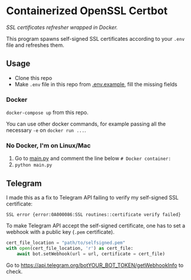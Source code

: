 # Containerized OpenSSL Certbot

*SSL certificates refresher wrapped in Docker.*

This program spawns self-signed SSL certificates according to your `.env` file and refreshes them.

## Usage

- Clone this repo
- Make `.env` file in this repo from [.env.example](/.env.example), fill the missing fields

### Docker

`docker-compose up` from this repo.

You can use other docker commands, for example passing all the necessary `-e` on `docker run ...`.

### No Docker, I'm on Linux/Mac

1. Go to [main.py](/main.py) and comment the line below `# Docker container:`
2. `python main.py`

## Telegram

I made this as a fix to Telegram API failing to verify my self-signed SSL certificate:

`SSL error {error:0A000086:SSL routines::certificate verify failed}`

To make Telegram API accept the self-signed certificate, one has to set a webhook with a public key (`.pem` certificate).

```python
cert_file_location = "path/to/selfsigned.pem"
with open(cert_file_location, 'r') as cert_file:
    await bot.setWebhook(url = url, certificate = cert_file)
```

Go to https://api.telegram.org/botYOUR_BOT_TOKEN/getWebhookInfo to check.
